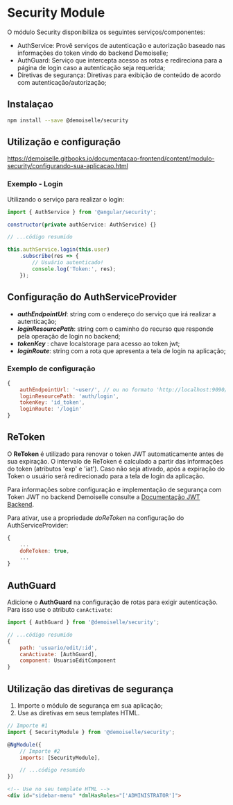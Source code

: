 # Security Module

O módulo Security disponibiliza os seguintes serviços/componentes:
* AuthService: Provê serviços de autenticação e autorização baseado nas informações do token vindo do backend Demoiselle;
* AuthGuard: Serviço que intercepta acesso as rotas e redireciona para a página de login caso a autenticação seja requerida;
* Diretivas de segurança: Diretivas para exibição de conteúdo de acordo com autenticação/autorização;


## Instalaçao

```bash
npm install --save @demoiselle/security
```


## Utilização e configuração

https://demoiselle.gitbooks.io/documentacao-frontend/content/modulo-security/configurando-sua-aplicacao.html

### Exemplo - Login

Utilizando o serviço para realizar o login:

```javascript
import { AuthService } from '@angular/security';

constructor(private authService: AuthService) {}

// ...código resumido

this.authService.login(this.user)
    .subscribe(res => {
        // Usuário autenticado!
        console.log('Token:', res);
    });
```


## Configuração do AuthServiceProvider

- **_authEndpointUrl_**: string com o endereço do serviço que irá realizar a autenticação;
- **_loginResourcePath_**: string com o caminho do recurso que responde pela operação de login no backend;
- **_tokenKey_** : chave localstorage para acesso ao token jwt;
- **_loginRoute_**: string com a rota que apresenta a tela de login na aplicação;

### Exemplo de configuração

```javascript
{
    authEndpointUrl: '~user/', // ou no formato 'http://localhost:9090/app/api/v1/'
    loginResourcePath: 'auth/login',
    tokenKey: 'id_token',
    loginRoute: '/login'
}
```

## ReToken

O **ReToken** é utilizado para renovar o token JWT automaticamente antes de sua expiração. O intervalo de ReToken é calculado a partir das informações do token (atributos 'exp' e 'iat'). Caso não seja ativado, após a expiração do Token o usuário será redirecionado para a tela de login da aplicação.

Para informações sobre configuração e implementação de segurança com Token JWT no backend Demoiselle consulte a [Documentação JWT Backend](https://demoiselle.gitbooks.io/documentacao-jee/content/jwt.html).

Para ativar, use a propriedade _doReToken_ na configuração do AuthServiceProvider:

```javascript
{
    ...
    doReToken: true,
    ...
}
```

## AuthGuard

Adicione o **AuthGuard** na configuração de rotas para exigir autenticação.
Para isso use o atributo `canActivate`:

```javascript
import { AuthGuard } from '@demoiselle/security';

// ...código resumido
{ 
    path: 'usuario/edit/:id',
    canActivate: [AuthGuard],
    component: UsuarioEditComponent 
}

```

## Utilização das diretivas de segurança

1. Importe o módulo de segurança em sua aplicação;
2. Use as diretivas em seus templates HTML.

```javascript
// Importe #1
import { SecurityModule } from '@demoiselle/security';

@NgModule({
    // Importe #2
    imports: [SecurityModule],

    // ...código resumido
})
```

```html
<!-- Use no seu template HTML -->
<div id="sidebar-menu" *dmlHasRoles="['ADMINISTRATOR']">
```
